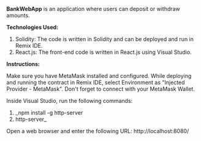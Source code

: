 **BankWebApp**
is an application where users can deposit or withdraw amounts.

**Technologies Used:**

1. Solidity: The code is written in Solidity and can be deployed and run in Remix IDE.
2. React.js: The front-end code is written in React.js using Visual Studio.

**Instructions:**

Make sure you have MetaMask installed and configured.
While deploying and running the contract in Remix IDE, select Environment as "Injected Provider - MetaMask".
Don't forget to connect with your MetaMask Wallet.

Inside Visual Studio, run the following commands:
1. _npm install -g http-server
2. http-server_

Open a web browser and enter the following URL: http://localhost:8080/
